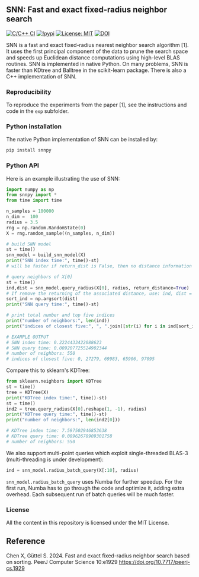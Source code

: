 ## SNN: Fast and exact fixed-radius neighbor search

[![C/C++ CI](https://github.com/nla-group/snn/actions/workflows/c-cpp.yml/badge.svg)](https://github.com/nla-group/snn/actions/workflows/c-cpp.yml)
[![!pypi](https://img.shields.io/pypi/v/snnpy?color=white)](https://pypi.org/project/snnpy/)
[![License: MIT](https://img.shields.io/badge/License-MIT-yellow.svg)](https://opensource.org/licenses/MIT)
[![DOI](https://zenodo.org/badge/532659733.svg)](https://zenodo.org/doi/10.5281/zenodo.10275013)


SNN is a fast and exact fixed-radius nearest neighbor search algorithm [1]. It uses the first principal component of the data to prune the search space and speeds up Euclidean distance computations using high-level BLAS routines. SNN is implemented in native Python. On many problems, SNN is faster than KDtree and Balltree in the scikit-learn package. There is also a C++ implementation of SNN. 

### Reproducibility

To reproduce the experiments from the paper [1], see the instructions and code in the `exp` subfolder.

### Python installation

The native Python implementation of SNN can be installed by:

```sh
pip install snnpy
```

### Python API

Here is an example illustrating the use of SNN:

```python
import numpy as np
from snnpy import *
from time import time

n_samples = 100000
n_dim =  100
radius = 3.5
rng = np.random.RandomState(0)
X = rng.random_sample((n_samples, n_dim))  

# build SNN model
st = time()
snn_model = build_snn_model(X)  
print("SNN index time:", time()-st)
# will be faster if return_dist is False, then no distance information come out

# query neighbors of X[0]
st = time()
ind,dist = snn_model.query_radius(X[0], radius, return_distance=True)
# If remove the returning of the associated distance, use: ind, dist = snn_model.query_radius(X[0], radius, return_distance=False)
sort_ind = np.argsort(dist)
print("SNN query time:", time()-st)

# print total number and top five indices
print("number of neighbors:", len(ind))
print("indices of closest five:", ", ".join([str(i) for i in ind[sort_ind][:5]]))

# EXAMPLE OUTPUT
# SNN index time: 0.2224433422088623
# SNN query time: 0.009207725524902344
# number of neighbors: 550
# indices of closest five: 0, 27279, 69983, 65906, 97095
```

Compare this to sklearn's KDTree:

```python
from sklearn.neighbors import KDTree
st = time()
tree = KDTree(X)    
print("KDTree index time:", time()-st)
st = time()
ind2 = tree.query_radius(X[0].reshape(1, -1), radius)
print("KDTree query time:", time()-st)
print("number of neighbors:", len(ind2[0]))

# KDTree index time: 7.597502946853638
# KDTree query time: 0.08962678909301758
# number of neighbors: 550
```


We also support multi-point queries which exploit single-threaded BLAS-3 (multi-threading is under development):

```python
ind = snn_model.radius_batch_query(X[:10], radius) 
```

``snn_model.radius_batch_query`` uses Numba for further speedup. For the first run, Numba has to go through the code and optimize it, adding extra overhead. Each subsequent run of batch queries will be much faster.

### License
All the content in this repository is licensed under the MIT License. 


## Reference

Chen X, Güttel S. 2024. Fast and exact fixed-radius neighbor search based on sorting. PeerJ Computer Science 10:e1929 https://doi.org/10.7717/peerj-cs.1929
```

